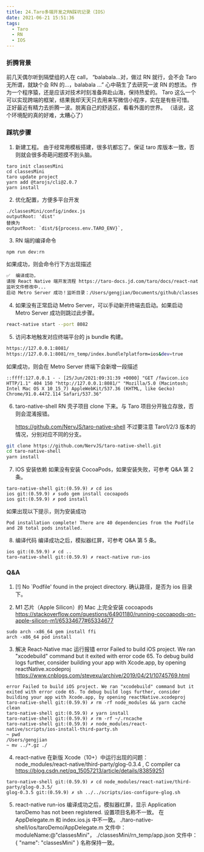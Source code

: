 ```yaml
---
title: 24.Taro多端开发之RN踩坑记录（IOS）
date: 2021-06-21 15:51:36
tags:
  - Taro
  - RN
  - IOS
---
```


### 折腾背景

前几天偶尔听到隔壁组的人在 call，
“balabala...对，做过 RN 就行，会不会 Taro 无所谓，就缺个会 RN 的...，balabala ...”
心中萌生了去研究一波 RN 的想法。
作为一个程序猿，还是应该对技术时刻准备奔赴山海，保持热爱的。
Taro 这么一个可以实现跨端的框架，结果我却天天只去用来写微信小程序，实在是有些可惜。
正好最近有精力去折腾一波。脱离自己的舒适区，看看外面的世界。
（话说，这个环境配的真的好难，太糟心了）

<!-- more -->

### 踩坑步骤

1. 新建工程。
   由于经常用模板搭建，很多坑都忘了。保证 taro 库版本一致，否则就会很多奇葩问题摸不到头脑。

```
taro init classesMini
cd classesMini
taro update project
yarn add @tarojs/cli@2.0.7
yarn install
```

2. 优化配置，方便多平台开发

```
./classesMini/config/index.js
outputRoot: 'dist'
替换为
outputRoot: `dist/${process.env.TARO_ENV}`,
```

3. RN 端的编译命令

```bash
npm run dev:rn
```

如果成功，则会命令行下方出现描述

```bash
✅  编译成功，
请按 React Native 端开发流程 https://taro-docs.jd.com/taro/docs/react-native.html 进行查看
监听文件修改中...
启动 Metro Server 成功！监听目录：/Users/gengjian/Documents/github/classesMini。
```

4. 如果没有正常启动 Metro Server，可以手动新开终端去启动。如果启动 Metro Server 成功则跳过此步骤。

```bash
react-native start --port 8082
```

5. 访问本地触发对应终端平台的 js bundle 构建。

```bash
https://127.0.0.1:8081/
https://127.0.0.1:8081/rn_temp/index.bundle?platform=ios&dev=true
```

如果成功，则会在 Metro Server 终端下会新增一段描述

```
::ffff:127.0.0.1 - - [25/Jun/2021:09:31:39 +0000] "GET /favicon.ico HTTP/1.1" 404 150 "http://127.0.0.1:8081/" "Mozilla/5.0 (Macintosh; Intel Mac OS X 10_15_7) AppleWebKit/537.36 (KHTML, like Gecko) Chrome/91.0.4472.114 Safari/537.36"
```

6. taro-native-shell RN 壳子项目 clone 下来。与 Taro 项目分开独立存放，否则会混淆报错。

   https://github.com/NervJS/taro-native-shell
   不过要注意 Taro1/2/3 版本的情况，分别对应不同的分支。

```bash
git clone https://github.com/NervJS/taro-native-shell.git
cd taro-native-shell
yarn install
```

7. IOS 安装依赖
   如果没有安装 CocoaPods，如果安装失败，可参考 Q&A 第 2 条。

```
taro-native-shell git:(0.59.9) ✗ cd ios
ios git:(0.59.9) ✗ sudo gem install cocoapods
ios git:(0.59.9) ✗ pod install
```

如果出现以下提示，则为安装成功

```
Pod installation complete! There are 40 dependencies from the Podfile and 28 total pods installed.
```

8. 编译代码
   编译成功之后，模拟器红屏，可参考 Q&A 第 5 条。

```
ios git:(0.59.9) ✗ cd ..
taro-native-shell git:(0.59.9) ✗ react-native run-ios
```

### Q&A

1. [!] No `Podfile' found in the project directory.
   确认路径，是否为 ios 目录下。

2. M1 芯片（Apple Silicon）的 Mac 上完全安装 cocoapods
   https://stackoverflow.com/questions/64901180/running-cocoapods-on-apple-silicon-m1/65334677#65334677

```
sudo arch -x86_64 gem install ffi
arch -x86_64 pod install
```

3. 解决 React-Native mac 运行报错 error Failed to build iOS project. We ran "xcodebuild" command but it exited with error code 65. To debug build logs further, consider building your app with Xcode.app, by opening reactNative.xcodeproj
   https://www.cnblogs.com/stevexu/archive/2019/04/21/10745769.html

```
error Failed to build iOS project. We ran "xcodebuild" command but it exited with error code 65. To debug build logs further, consider building your app with Xcode.app, by opening reactNative.xcodeproj
taro-native-shell git:(0.59.9) ✗ rm -rf node_modules && yarn cache clean
taro-native-shell git:(0.59.9) ✗ yarn install
taro-native-shell git:(0.59.9) ✗ rm -rf ~/.rncache
taro-native-shell git:(0.59.9) ✗ node_modules/react-native/scripts/ios-install-third-party.sh
~ pwd
/Users/gengjian
~ mv ../*.gz ./
```

4. react-native 在新版 Xcode（10+）中运行出现的问题： node_modules/react-native/third-party/glog-0.3.4 , C compiler ca
   https://blog.csdn.net/qq_15057213/article/details/83859251

```
taro-native-shell git:(0.59.9) ✗ cd node_modules/react-native/third-party/glog-0.3.5/
glog-0.3.5 git:(0.59.9) ✗ sh ../../scripts/ios-configure-glog.sh
```

5. react-native run-ios 编译成功之后，模拟器红屏，显示 Application taroDemo has not been registered.
   设置项目名称不一致。
   在 AppDelegate.m 和 index.ios.js 中不一致。
   ./taro-native-shell/ios/taroDemo/AppDelegate.m 文件中：moduleName:@"classesMini"，
   ./classesMini/rn_temp/app.json 文件中： { "name": "classesMini" }
   名称保持一致。
